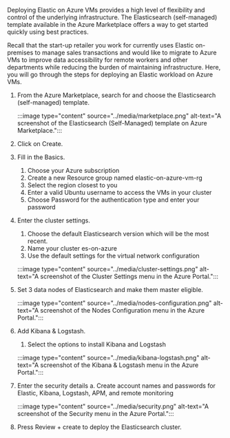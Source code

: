 
Deploying Elastic on Azure VMs provides a high level of flexibility and control of the underlying infrastructure. The Elasticsearch (self-managed) template available in the Azure Marketplace offers a way to get started quickly using best practices.

Recall that the start-up retailer you work for currently uses Elastic on-premises to manage sales transactions and would like to migrate to Azure VMs to improve data accessibility for remote workers and other departments while reducing the burden of maintaining infrastructure. Here, you will go through the steps for deploying an Elastic workload on Azure VMs.

1. From the Azure Marketplace, search for and choose the Elasticsearch (self-managed) template.

    :::image type="content" source="../media/marketplace.png" alt-text="A screenshot of the Elasticsearch (Self-Managed) template on Azure Marketplace.":::

1. Click on Create.

1. Fill in the Basics. 
    1. Choose your Azure subscription
    1. Create a new Resource group named elastic-on-azure-vm-rg
    1. Select the region closest to you
    1. Enter a valid Ubuntu username to access the VMs in your cluster
    1. Choose Password for the authentication type and enter your password

1. Enter the cluster settings.
    1. Choose the default Elasticsearch version which will be the most recent.
    1. Name your cluster es-on-azure
    1. Use the default settings for the virtual network configuration

    :::image type="content" source="../media/cluster-settings.png" alt-text="A screenshot of the Cluster Settings menu in the Azure Portal.":::

1. Set 3 data nodes of Elasticsearch and make them master eligible.

    :::image type="content" source="../media/nodes-configuration.png" alt-text="A screenshot of the Nodes Configuration menu in the Azure Portal.":::

1. Add Kibana & Logstash.
    1. Select the options to install Kibana and Logstash

    :::image type="content" source="../media/kibana-logstash.png" alt-text="A screenshot of the Kibana & Logstash menu in the Azure Portal.":::

1. Enter the security details
    a. Create account names and passwords for Elastic, Kibana, Logstash, APM, and remote monitoring

    :::image type="content" source="../media/security.png" alt-text="A screenshot of the Security menu in the Azure Portal.":::

1. Press Review + create to deploy the Elasticsearch cluster.
